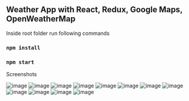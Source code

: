 Weather App with React, Redux, Google Maps, OpenWeatherMap
--------------------------------
Inside root folder run following commands  
### `npm install`
### `npm start`

Screenshots  

![image](https://user-images.githubusercontent.com/32177766/109416395-068c9600-79cf-11eb-8619-722e1b7fa3f5.png)
![image](https://user-images.githubusercontent.com/32177766/109416397-0be9e080-79cf-11eb-976b-601f2687260a.png)
![image](https://user-images.githubusercontent.com/32177766/109416405-1906cf80-79cf-11eb-99f3-2923ffd65799.png)
![image](https://user-images.githubusercontent.com/32177766/109416408-215f0a80-79cf-11eb-9030-a010b6cd7ca0.png)
![image](https://user-images.githubusercontent.com/32177766/109416411-24f29180-79cf-11eb-9c12-4eb1e8a8bb7a.png)
![image](https://user-images.githubusercontent.com/32177766/109416413-291eaf00-79cf-11eb-97ef-1d85f8784d37.png)
![image](https://user-images.githubusercontent.com/32177766/109416415-2ae87280-79cf-11eb-88f3-d29ca4527ce5.png)
![image](https://user-images.githubusercontent.com/32177766/109416419-2e7bf980-79cf-11eb-9dc1-eea6e0aa7147.png)
![image](https://user-images.githubusercontent.com/32177766/109416421-320f8080-79cf-11eb-9270-439616f9fe37.png)
![image](https://user-images.githubusercontent.com/32177766/109416424-35a30780-79cf-11eb-9b1b-41d442d91a71.png)
![image](https://user-images.githubusercontent.com/32177766/109416427-39368e80-79cf-11eb-80f0-8ba3812d287b.png)
![image](https://user-images.githubusercontent.com/32177766/109416429-3c317f00-79cf-11eb-89af-1c63ee026c1f.png)
